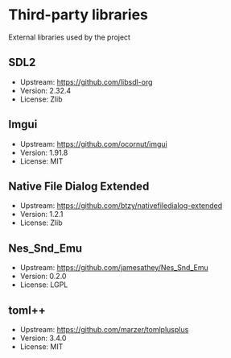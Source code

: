 # Third-party libraries
External libraries used by the project

## SDL2
- Upstream: https://github.com/libsdl-org
- Version: 2.32.4
- License: Zlib

## Imgui
- Upstream: https://github.com/ocornut/imgui
- Version: 1.91.8
- License: MIT

## Native File Dialog Extended
- Upstream: https://github.com/btzy/nativefiledialog-extended
- Version: 1.2.1
- License: Zlib

## Nes_Snd_Emu
- Upstream: https://github.com/jamesathey/Nes_Snd_Emu
- Version: 0.2.0
- License: LGPL

## toml++
- Upstream: https://github.com/marzer/tomlplusplus
- Version: 3.4.0
- License: MIT
